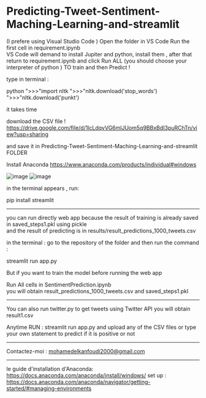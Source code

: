 # Predicting-Tweet-Sentiment-Maching-Learning-and-streamlit
(I prefere using Visual Studio Code )
 Open the folder in VS Code
 Run the first cell   in  requirement.ipynb  
VS Code will demand to install Jupiter and python, install them  ,  after that return to requirement.ipynb  and click Run ALL (you should choose your interpreter of python )
TO train and then Predict !

type in terminal  : 

python
">>>"import nltk 
">>>"nltk.download('stop_words')
">>>"nltk.download('punkt')

it takes time 


download
the CSV file  !
https://drive.google.com/file/d/1lcLdqyVG6mlJUom5q9BBxBdI3puRChTn/view?usp=sharing 

and save it in  Predicting-Tweet-Sentiment-Maching-Learning-and-streamlit FOLDER


Install Anaconda 
https://www.anaconda.com/products/individual#windows



![image](https://user-images.githubusercontent.com/76444482/142013402-a446b389-71e6-40a6-83cf-af6c6c448f85.png)
![image](https://user-images.githubusercontent.com/76444482/142013451-b4286abf-05f3-4fe8-9482-707d00190fed.png)

in the terminal appears , run:

pip install streamlit

______________________________________________________________
you can run directly web app  because the result of training is already saved in saved_steps1.pkl   using pickle  
and the result of predicting is in results/result_predictions_1000_tweets.csv

in the terminal : 
go to the repository of the folder
and then run the command :

streamlit run app.py

But if you want to train the model before running the web app

Run All cells  in SentimentPrediction.ipynb   
you will obtain result_predictions_1000_tweets.csv and  saved_steps1.pkl
_________________________________________________________________________________

You can also run twitter.py to get tweets  using Twitter API 
you will obtain result1.csv 

Anytime RUN :
streamlit run app.py
and upload any of the CSV files
or type your own statement to predict if it is positive or not
_________________________________________________________________________________

Contactez-moi : mohamedelkanfoudi2000@gmail.com

_________________________________________________________________________________________________
le guide d'installation  d'Anaconda: https://docs.anaconda.com/anaconda/install/windows/
set up : https://docs.anaconda.com/anaconda/navigator/getting-started/#managing-environments

